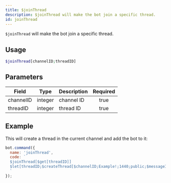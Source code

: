 ```yaml
---
title: $joinThread 
description: $joinThread will make the bot join a specific thread.
id: joinThread
---
```


`$joinThread` will make the bot join a specific thread.

## Usage

```php
$joinThread[channelID;threadID]
```

## Parameters 


| Field     | Type    | Description | Required |
|-----------|---------|-------------|:--------:|
| channelID | integer | channel ID  |   true   |
| threadID  | integer | thread ID   |   true   |

## Example

This will create a thread in the current channel and add the bot to it:

```javascript
bot.command({
  name: 'joinThread',
  code: `
  $joinThread[$get[threadID]]
  $let[threadID;$createThread[$channelID;Example!;1440;public;$messageID;true]]
  `
});
```